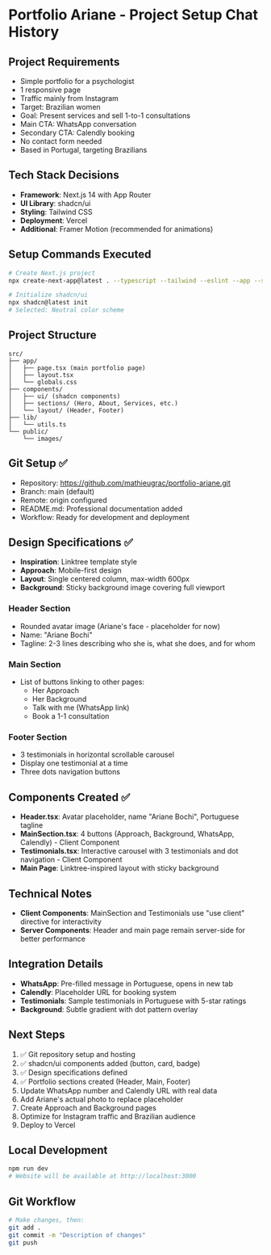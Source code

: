 # Portfolio Ariane - Project Setup Chat History

## Project Requirements
- Simple portfolio for a psychologist
- 1 responsive page
- Traffic mainly from Instagram
- Target: Brazilian women
- Goal: Present services and sell 1-to-1 consultations
- Main CTA: WhatsApp conversation
- Secondary CTA: Calendly booking
- No contact form needed
- Based in Portugal, targeting Brazilians

## Tech Stack Decisions
- **Framework**: Next.js 14 with App Router
- **UI Library**: shadcn/ui
- **Styling**: Tailwind CSS
- **Deployment**: Vercel
- **Additional**: Framer Motion (recommended for animations)

## Setup Commands Executed
```bash
# Create Next.js project
npx create-next-app@latest . --typescript --tailwind --eslint --app --src-dir --import-alias "@/*" --yes

# Initialize shadcn/ui
npx shadcn@latest init
# Selected: Neutral color scheme
```

## Project Structure
```
src/
├── app/
│   ├── page.tsx (main portfolio page)
│   ├── layout.tsx
│   └── globals.css
├── components/
│   ├── ui/ (shadcn components)
│   ├── sections/ (Hero, About, Services, etc.)
│   └── layout/ (Header, Footer)
├── lib/
│   └── utils.ts
└── public/
    └── images/
```

## Git Setup ✅
- Repository: https://github.com/mathieugrac/portfolio-ariane.git
- Branch: main (default)
- Remote: origin configured
- README.md: Professional documentation added
- Workflow: Ready for development and deployment

## Design Specifications ✅
- **Inspiration**: Linktree template style
- **Approach**: Mobile-first design
- **Layout**: Single centered column, max-width 600px
- **Background**: Sticky background image covering full viewport

### Header Section
- Rounded avatar image (Ariane's face - placeholder for now)
- Name: "Ariane Bochi"
- Tagline: 2-3 lines describing who she is, what she does, and for whom

### Main Section
- List of buttons linking to other pages:
  - Her Approach
  - Her Background
  - Talk with me (WhatsApp link)
  - Book a 1-1 consultation

### Footer Section
- 3 testimonials in horizontal scrollable carousel
- Display one testimonial at a time
- Three dots navigation buttons

## Components Created ✅
- **Header.tsx**: Avatar placeholder, name "Ariane Bochi", Portuguese tagline
- **MainSection.tsx**: 4 buttons (Approach, Background, WhatsApp, Calendly) - Client Component
- **Testimonials.tsx**: Interactive carousel with 3 testimonials and dot navigation - Client Component
- **Main Page**: Linktree-inspired layout with sticky background

## Technical Notes
- **Client Components**: MainSection and Testimonials use "use client" directive for interactivity
- **Server Components**: Header and main page remain server-side for better performance

## Integration Details
- **WhatsApp**: Pre-filled message in Portuguese, opens in new tab
- **Calendly**: Placeholder URL for booking system
- **Testimonials**: Sample testimonials in Portuguese with 5-star ratings
- **Background**: Subtle gradient with dot pattern overlay

## Next Steps
1. ✅ Git repository setup and hosting
2. ✅ shadcn/ui components added (button, card, badge)
3. ✅ Design specifications defined
4. ✅ Portfolio sections created (Header, Main, Footer)
5. Update WhatsApp number and Calendly URL with real data
6. Add Ariane's actual photo to replace placeholder
7. Create Approach and Background pages
8. Optimize for Instagram traffic and Brazilian audience
9. Deploy to Vercel

## Local Development
```bash
npm run dev
# Website will be available at http://localhost:3000
```

## Git Workflow
```bash
# Make changes, then:
git add .
git commit -m "Description of changes"
git push
``` 